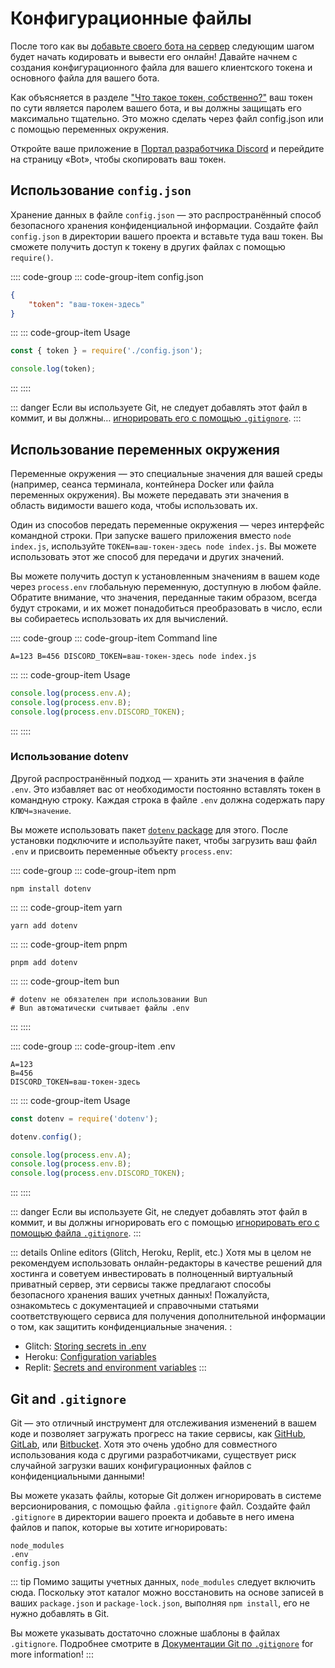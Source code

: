 # Конфигурационные файлы

После того как вы [добавьте своего бота на сервер](/preparations/adding-your-bot-to-servers.md) следующим шагом будет начать кодировать и вывести его онлайн! Давайте начнем с создания конфигурационного файла для вашего клиентского токена и основного файла для вашего бота.

Как объясняется в разделе ["Что такое токен, собственно?"](/preparations/setting-up-a-bot-application.md#what-is-a-token-anyway) ваш токен по сути является паролем вашего бота, и вы должны защищать его максимально тщательно. Это можно сделать через файл config.json или с помощью переменных окружения.

Откройте ваше приложение в [Портал разработчика Discord](https://discord.com/developers/applications) и перейдите на страницу «Bot», чтобы скопировать ваш токен.

## Использование `config.json`

Хранение данных в файле `config.json` — это распространённый способ безопасного хранения конфиденциальной информации. Создайте файл `config.json` в директории вашего проекта и вставьте туда ваш токен. Вы сможете получить доступ к токену в других файлах с помощью `require()`.

:::: code-group
::: code-group-item config.json
```json
{
	"token": "ваш-токен-здесь"
}
```
:::
::: code-group-item Usage
```js
const { token } = require('./config.json');

console.log(token);
```
:::
::::

::: danger
Если вы используете Git, не следует добавлять этот файл в коммит, и вы должны… [игнорировать его с помощью `.gitignore`](/creating-your-bot/#git-and-gitignore).
:::

## Использование переменных окружения

Переменные окружения — это специальные значения для вашей среды (например, сеанса терминала, контейнера Docker или файла переменных окружения). Вы можете передавать эти значения в область видимости вашего кода, чтобы использовать их.

Один из способов передать переменные окружения — через интерфейс командной строки. При запуске вашего приложения вместо `node index.js`, используйте `TOKEN=ваш-токен-здесь node index.js`. Вы можете использовать этот же способ для передачи и других значений.

Вы можете получить доступ к установленным значениям в вашем коде через `process.env` глобальную переменную, доступную в любом файле. Обратите внимание, что значения, переданные таким образом, всегда будут строками, и их может понадобиться преобразовать в число, если вы собираетесь использовать их для вычислений.

:::: code-group
::: code-group-item Command line
```sh:no-line-numbers
A=123 B=456 DISCORD_TOKEN=ваш-токен-здесь node index.js
```
:::
::: code-group-item Usage
```js
console.log(process.env.A);
console.log(process.env.B);
console.log(process.env.DISCORD_TOKEN);
```
:::
::::

### Использование dotenv

Другой распространённый подход — хранить эти значения в файле `.env`. Это избавляет вас от необходимости постоянно вставлять токен в командную строку. Каждая строка в файле `.env` должна содержать пару `КЛЮЧ=значение`.

Вы можете использовать пакет [`dotenv` package](https://www.npmjs.com/package/dotenv) для этого. После установки подключите и используйте пакет, чтобы загрузить ваш файл `.env` и присвоить переменные объекту `process.env`:

:::: code-group
::: code-group-item npm
```sh:no-line-numbers
npm install dotenv
```
:::
::: code-group-item yarn
```sh:no-line-numbers
yarn add dotenv
```
:::
::: code-group-item pnpm
```sh:no-line-numbers
pnpm add dotenv
```
:::
::: code-group-item bun
```sh:no-line-numbers
# dotenv не обязателен при использовании Bun
# Bun автоматически считывает файлы .env
```
:::
::::

:::: code-group
::: code-group-item .env
```
A=123
B=456
DISCORD_TOKEN=ваш-токен-здесь
```
:::
::: code-group-item Usage
```js
const dotenv = require('dotenv');

dotenv.config();

console.log(process.env.A);
console.log(process.env.B);
console.log(process.env.DISCORD_TOKEN);
```
:::
::::

::: danger
Если вы используете Git, не следует добавлять этот файл в коммит, и вы должны игнорировать его с помощью [игнорировать его с помощью файла `.gitignore`](/creating-your-bot/#git-and-gitignore).
:::

::: details Online editors (Glitch, Heroku, Replit, etc.)
Хотя мы в целом не рекомендуем использовать онлайн-редакторы в качестве решений для хостинга и советуем инвестировать в полноценный виртуальный приватный сервер, эти сервисы также предлагают способы безопасного хранения ваших учетных данных! Пожалуйста, ознакомьтесь с документацией и справочными статьями соответствующего сервиса для получения дополнительной информации о том, как защитить конфиденциальные значения.
:

- Glitch: [Storing secrets in .env](https://help.glitch.com/hc/articles/16287550167437)
- Heroku: [Configuration variables](https://devcenter.heroku.com/articles/config-vars)
- Replit: [Secrets and environment variables](https://docs.replit.com/programming-ide/workspace-features/secrets)
:::

## Git and `.gitignore`

Git — это отличный инструмент для отслеживания изменений в вашем коде и позволяет загружать прогресс на такие сервисы, как [GitHub](https://github.com/), [GitLab](https://about.gitlab.com/), или [Bitbucket](https://bitbucket.org/product). Хотя это очень удобно для совместного использования кода с другими разработчиками, существует риск случайной загрузки ваших конфигурационных файлов с конфиденциальными данными!

Вы можете указать файлы, которые Git должен игнорировать в системе версионирования, с помощью файла `.gitignore` файл. Создайте файл `.gitignore` в директории вашего проекта и добавьте в него имена файлов и папок, которые вы хотите игнорировать:

```
node_modules
.env
config.json
```

::: tip
Помимо защиты учетных данных, `node_modules` следует включить сюда. Поскольку этот каталог можно восстановить на основе записей в ваших `package.json` и `package-lock.json`, выполняя `npm install`, его не нужно добавлять в Git.

Вы можете указывать достаточно сложные шаблоны в файлах `.gitignore`. Подробнее смотрите в [Документации Git по `.gitignore`](https://git-scm.com/docs/gitignore) for more information!
:::
